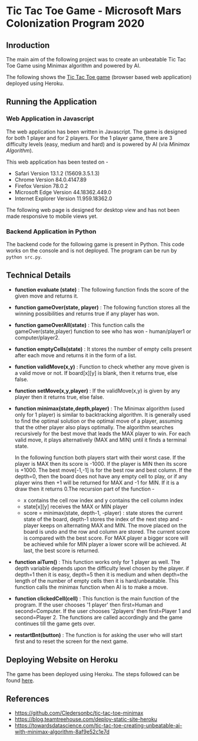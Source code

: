 # Tic Tac Toe Game - Microsoft Mars Colonization Program 2020

## Inroduction
The main aim of the following project was to create an unbeatable Tic Tac Toe Game using Minimax algorithm and powered by AI.  

The following shows the [Tic Tac Toe game](https://tictactoe-juhi.herokuapp.com/index.html) (browser based web application) deployed using Heroku.


## Running the Application
### Web Application in Javascript
The web application has been written in Javascript. The game is designed for both 1 player and for 2 players. For the 1 player game, there are 3 difficulty levels (easy, medium and hard) and is powered by AI (via *Minimax Algorithm*).

This web application has been tested on - 
* Safari Version 13.1.2 (15609.3.5.1.3)
* Chrome Version 84.0.4147.89
* Firefox Version 78.0.2
* Microsoft Edge Version 44.18362.449.0
* Internet Explorer Version 11.959.18362.0

The following web page is designed for desktop view and has not been made responsive to mobile views yet.


### Backend Application in Python
The backend code for the following game is present in Python. This code works on the console and is not deployed. The program can be run by
```python src.py```.


## Technical Details
* **function evaluate (state)** : The following function finds the score of the given move and returns it. 

* **function gameOver(state, player)** : The following function stores all the winning possibilities and returns true if any player has won.

* **function gameOverAll(state)** : This function calls the gameOver(state,player) function to see who has won - human/player1 or computer/player2.

* **function emptyCells(state)** : It stores the number of empty cells present after each move and returns it in the form of a list.

* **function validMove(x,y)** : Function to check whether any move given is a valid move or not. If board[x][y] is blank, then it returns true, else false.

* **function setMove(x,y,player)** : If the validMove(x,y) is given by any player then it returns true, else false.

* **function minimax(state,depth,player)** : The Minimax algorithm (used only for 1 player) is similar to backtracking algorithm. It is generally used to find the    optimal solution or the optimal move of a player, assuming that the other player also plays optimally. The algorithm searches recursively  for the best move      that leads the MAX player to win. For each valid move, it plays alternatively (MAX and MIN) until it finds a terminal state.
   
   
   In the following function both players start with their worst case. If the player is MAX then its score is -1000. If the player is MIN then its score is +1000.    The best move[-1,-1] is for the best row and best column. If the depth=0, then the board does not have any empty cell to play, or if any player wins then +1      will be returned for MAX and -1 for MIN. If it is a draw then it returns 0.The recursion part of the function - 
    * x contains the cell row index and y contains the cell column index
    * state[x][y] receives the MAX or MIN player
    * score = minimax(state, depth-1, -player) : state stores the current state of the board, depth-1 stores the index of the next step and -player keeps on             alternating MAX and MIN.
   The move placed on the board is undo and the row and column are stored. The current score is compared with the best score. For MAX player a bigger score will      be achieved while for MIN player a lower score will be achieved. At last, the best score is returned.

* **function aiTurn()** : This function works only for 1 player as well. The depth variable depends upon the difficulty level chosen by the player. if depth=1 then it is easy, depth=5 then it is medium and when depth=the length of the number of empty cells then it is hard/unbeatable. This function calls the minimax function when AI is to make a move.

* **function clickedCell(cell)** : This function is the main function of the program. If the user chooses '1 player' then first=Human and second=Computer. If the user chooses '2players' then first=Player 1 and second=Player 2. The functions are called accordingly and the game continues till the game gets over.

* **restartBnt(button)** : The function is for asking the user who will start first and to reset the screen for the next game.


## Deploying Website on Heroku
The game has been deployed using Heroku. The steps followed can be found [here](https://blog.teamtreehouse.com/deploy-static-site-heroku).

## References
* https://github.com/Cledersonbc/tic-tac-toe-minimax
* https://blog.teamtreehouse.com/deploy-static-site-heroku
* https://towardsdatascience.com/tic-tac-toe-creating-unbeatable-ai-with-minimax-algorithm-8af9e52c1e7d
